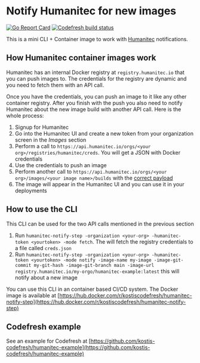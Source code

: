 # Notify Humanitec for new images



[![Go Report Card](https://goreportcard.com/badge/github.com/kostis-codefresh/humanitec-notify-step)](https://goreportcard.com/report/github.com/kostis-codefresh/humanitec-notify-step)
[![Codefresh build status]( https://g.codefresh.io/api/badges/pipeline/kostis-codefresh/humanitec%2Fplugin?type=cf-1&key=eyJhbGciOiJIUzI1NiJ9.NWIwZmYzYmE1ODAzMWUwMDAxYjJlOGUw.dFYNhKzaLSj6l3LoOWe0DlGiuY0McdrmrgHWtWNC9WE)]( https://g.codefresh.io/pipelines/edit/new/builds?id=6034da536a06496e41292c33&pipeline=plugin&projects=humanitec&projectId=5fa4344ce0a5be9001c62a8f)

This is a mini CLI + Container image to work with [Humanitec](https://humanitec.com/) notifications.

## How Humanitec container images work

Humanitec has an internal Docker registry at `registry.humanitec.io` that you can push images to. The credentials for the registry are dynamic
and you need to fetch them with an API call.

Once you have the credentials, you can push an image to it like any other container registry. After you finish with the push
you also need to notify Humanitec about the new image build with another API call. Here is the whole process:

1. Signup for Humanitec
1. Go into the Humanitec UI and create a new token from your organization screen in the *Images* section
1. Perform a call to `https://api.humanitec.io/orgs/<your org>/registries/humanitec/creds`. You will get a JSON with Docker credentials
1. Use the credentials to push an image
1. Perform another call to `https://api.humanitec.io/orgs/<your org>/images/<your image name>/builds` with the [correct payload](https://api-docs.humanitec.com/#tag/Image/paths/~1orgs~1{orgId}~1images~1{imageId}~1builds/post)
1. The image will appear in the Humanitec UI and you can use it in your deployments

## How to use the CLI

This CLI can be used for the two API calls mentioned in the previous section

1. Run `humanitec-notify-step -organization <your-org> -humanitec-token <yourtoken> -mode fetch`. The will fetch the registry credentials to a file called `creds.json`
1. Run `humanitec-notify-step -organization <your-org> -humanitec-token <yourtoken> -mode notify -image-name my-image -image-git-commit my-git-hash -image-git-branch main -image-url registry.humanitec.io/my-orgo/humanitec-example:latest` this will notify about a new image

You can use this CLI in an container based CI/CD system. The Docker image is available at [https://hub.docker.com/r/kostiscodefresh/humanitec-notify-step](https://hub.docker.com/r/kostiscodefresh/humanitec-notify-step)

## Codefresh example

See an example for Codefresh at [https://github.com/kostis-codefresh/humanitec-example](https://github.com/kostis-codefresh/humanitec-example)
